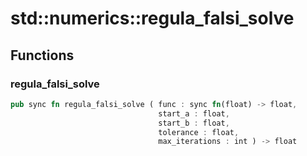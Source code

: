 # std::numerics::regula_falsi_solve



## Functions


### regula_falsi_solve

```rust
pub sync fn regula_falsi_solve ( func : sync fn(float) -> float,
                                 start_a : float,
                                 start_b : float,
                                 tolerance : float,
                                 max_iterations : int ) -> float
```


